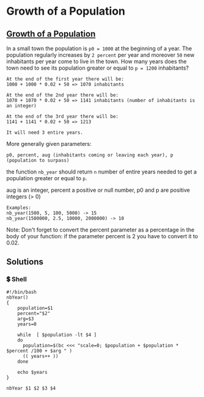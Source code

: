 # Growth of a Population

## [Growth of a Population](https://www.codewars.com/kata/563b662a59afc2b5120000c6)

In a small town the population is `p0 = 1000` at the beginning of a year. The population regularly increases by `2 percent` per year and moreover `50` new inhabitants per year come to live in the town. How many years does the town need to see its population greater or equal to `p = 1200` inhabitants?

```text
At the end of the first year there will be: 
1000 + 1000 * 0.02 + 50 => 1070 inhabitants

At the end of the 2nd year there will be: 
1070 + 1070 * 0.02 + 50 => 1141 inhabitants (number of inhabitants is an integer)

At the end of the 3rd year there will be:
1141 + 1141 * 0.02 + 50 => 1213

It will need 3 entire years.
```

More generally given parameters:

`p0, percent, aug (inhabitants coming or leaving each year), p (population to surpass)`

the function `nb_year` should return `n` number of entire years needed to get a population greater or equal to `p`.

aug is an integer, percent a positive or null number, p0 and p are positive integers \(&gt; 0\)

```text
Examples:
nb_year(1500, 5, 100, 5000) -> 15
nb_year(1500000, 2.5, 10000, 2000000) -> 10
```

Note: Don't forget to convert the percent parameter as a percentage in the body of your function: if the parameter percent is 2 you have to convert it to 0.02.

## Solutions

### 💲 Shell

```text
#!/bin/bash
nbYear()
{
    population=$1
    percent="$2"
    arg=$3
    years=0

    while  [ $population -lt $4 ]
    do
      population=$(bc <<< "scale=0; $population + $population * $percent /100 + $arg " )
      (( years++ ))
    done

    echo $years
}

nbYear $1 $2 $3 $4
```

